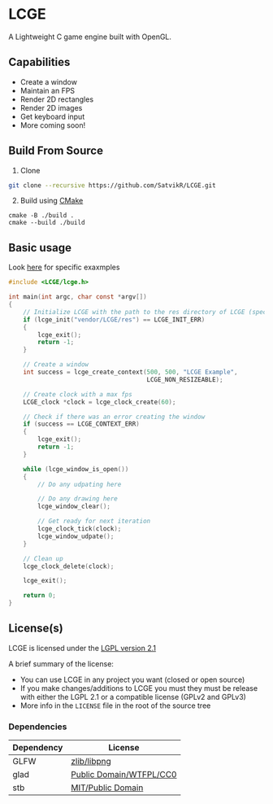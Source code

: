 # LCGE

A Lightweight C game engine built with OpenGL.

## Capabilities

- Create a window
- Maintain an FPS
- Render 2D rectangles
- Render 2D images
- Get keyboard input
- More coming soon!

## Build From Source

1. Clone

```sh
git clone --recursive https://github.com/SatvikR/LCGE.git
```

2. Build using [CMake](https://cmake.org/)

```
cmake -B ./build .
cmake --build ./build
```

## Basic usage

Look [here](https://github.com/SatvikR/LCGE/tree/main/tests) for specific exaxmples

```c
#include <LCGE/lcge.h>

int main(int argc, char const *argv[])
{
    // Initialize LCGE with the path to the res directory of LCGE (specific to you)
    if (lcge_init("vendor/LCGE/res") == LCGE_INIT_ERR)
    {
        lcge_exit();
        return -1;
    }

    // Create a window
    int success = lcge_create_context(500, 500, "LCGE Example",
                                      LCGE_NON_RESIZEABLE);

    // Create clock with a max fps
    LCGE_clock *clock = lcge_clock_create(60);

    // Check if there was an error creating the window
    if (success == LCGE_CONTEXT_ERR)
    {
        lcge_exit();
        return -1;
    }

    while (lcge_window_is_open())
    {
        // Do any udpating here

        // Do any drawing here
        lcge_window_clear();

        // Get ready for next iteration
        lcge_clock_tick(clock);
        lcge_window_udpate();
    }

    // Clean up
    lcge_clock_delete(clock);

    lcge_exit();

    return 0;
}
```

## License(s)

LCGE is licensed under the [LGPL version 2.1](https://github.com/SatvikR/LCGE/blob/main/LICENSE)

A brief summary of the license:

- You can use LCGE in any project you want (closed or open source)
- If you make changes/additions to LCGE you must they must be release with either the LGPL 2.1 or a compatible license (GPLv2 and GPLv3)
- More info in the `LICENSE` file in the root of the source tree

### Dependencies

| Dependency | License                                                                                             |
| ---------- | --------------------------------------------------------------------------------------------------- |
| GLFW       | [zlib/libpng](https://github.com/glfw/glfw/blob/master/LICENSE.md)                                  |
| glad       | [Public Domain/WTFPL/CC0](https://github.com/Dav1dde/glad#whats-the-license-of-glad-generated-code) |
| stb        | [MIT/Public Domain](https://github.com/nothings/stb/blob/master/LICENSE)                            |
